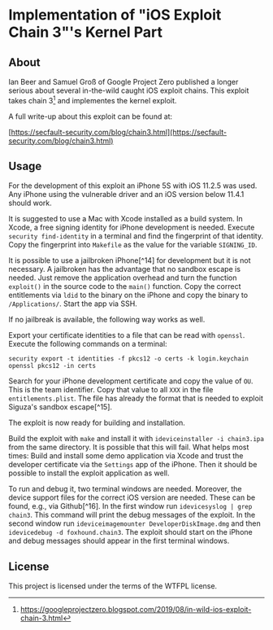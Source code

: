 # Implementation of "iOS Exploit Chain 3"'s Kernel Part
## About
Ian Beer and Samuel Groß of Google Project Zero published a longer
serious about several in-the-wild caught iOS exploit chains. This
exploit takes chain 3[^1] and implementes the kernel exploit.

A full write-up about this exploit can be found at:

[https://secfault-security.com/blog/chain3.html](https://secfault-security.com/blog/chain3.html)

## Usage
For the development of this exploit an iPhone 5S with iOS 11.2.5 was used. Any
iPhone using the vulnerable driver and an iOS version below 11.4.1 should work.

It is suggested to use a Mac with Xcode installed as a build
system. In Xcode, a free signing identity for iPhone development is needed. Execute 
`security find-identity` in a terminal and find the fingerprint of
that identity. Copy the fingerprint into `Makefile` as the value for
the variable `SIGNING_ID`.

It is possible to use a jailbroken iPhone[^14] for development but it is
not necessary. A jailbroken has the advantage that no sandbox escape
is needed. Just remove the application overhead and turn the function
`exploit()` in the source code to the `main()` function. Copy the
correct entitlements via `ldid` to the binary on the iPhone and copy
the binary to `/Applications/`. Start the app via SSH.

If no jailbreak is available, the following way works as well.

Export your certificate identities to a file that can be read
with `openssl`. Execute the following commands on a terminal:

```
security export -t identities -f pkcs12 -o certs -k login.keychain
openssl pkcs12 -in certs
```

Search for your iPhone development certificate and copy the value of
`OU`. This is the team identifier. Copy that value to all `XXX` in the
file `entitlements.plist`. The file has already the format that is
needed to exploit Siguza's sandbox escape[^15].

The exploit is now ready for building and installation.

Build the exploit with `make` and install it with `ideviceinstaller -i
chain3.ipa` from the same directory. It is possible that this will
fail. What helps most times: Build and install some demo application
via Xcode and trust the developer certificate via the `Settings` app
of the iPhone. Then it should be possible to install the exploit
application as well.

To run and debug it, two terminal windows are needed. Moreover, the
device support files for the correct iOS version are needed. These can
be found, e.g., via Github[^16]. In the first
window run `idevicesyslog | grep chain3`. This command will print the
debug messages of the exploit. In the second window run 
`ideviceimagemounter DeveloperDiskImage.dmg` and then 
`idevicedebug -d foxhound.chain3`. The exploit should start on the
iPhone and debug messages should appear in the first terminal windows.

## License
This project is licensed under the terms of the WTFPL license.

[^1]: https://googleprojectzero.blogspot.com/2019/08/in-wild-ios-exploit-chain-3.html
